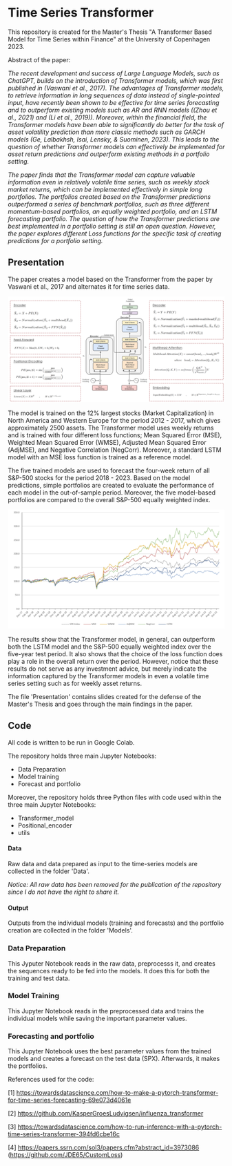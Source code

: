 # Time Series Transformer

This repository is created for the Master's Thesis "A Transformer Based Model for Time Series within Finance" at the University of Copenhagen 2023.

Abstract of the paper: 

*The recent development and success of Large Language Models, such as ChatGPT, builds
on the introduction of Transformer models, which was first published in (Vaswani et al.,
2017). The advantages of Transformer models, to retrieve information in long sequences of
data instead of single-pointed input, have recently been shown to be effective for time series
forecasting and to outperform existing models such as AR and RNN models ((Zhou et al.,
2021) and (Li et al., 2019)). Moreover, within the financial field, the Transformer models
have been able to significantly do better for the task of asset volatility prediction than more
classic methods such as GARCH models (Ge, Lalbakhsh, Isai, Lensky, & Suominen, 2023).
This leads to the question of whether Transformer models can effectively be implemented
for asset return predictions and outperform existing methods in a portfolio setting.*

*The paper finds that the Transformer model can capture
valuable information even in relatively volatile time series, such as weekly stock market
returns, which can be implemented effectively in simple long portfolios. The portfolios
created based on the Transformer predictions outperformed a series of benchmark portfolios,
such as three different momentum-based portfolios, an equally weighted portfolio, and an
LSTM forecasting portfolio.
The question of how the Transformer predictions are best implemented in a portfolio setting
is still an open question. However, the paper explores different Loss functions for the specific
task of creating predictions for a portfolio setting.*

## Presentation
The paper creates a model based on the Transformer from the paper by Vaswani et al.,
2017 and alternates it for time series data.

![Image of the Transformer Model](/Images/Transformer_model.png "Transformer model")

The model is trained on the 12% largest stocks (Market Capitalization) in North America and Western Europe for the period 2012 - 2017, which gives approximately 2500 assets. The Transformer model uses weekly returns and is trained with four different loss functions; Mean Squared Error (MSE), Weighted Mean Squared Error (WMSE), Adjusted Mean Squared Error (AdjMSE), and Negative Correlation (NegCorr). Moreover, a standard LSTM model with an MSE loss function is trained as a reference model. 

The five trained models are used to forecast the four-week return of all S&P-500 stocks for the period 2018 - 2023. Based on the model predictions, simple portfolios are created to evaluate the performance of each model in the out-of-sample period. Moreover, the five model-based portfolios are compared to the overall S&P-500 equally weighted index. 

![Image of the Portfolios created in the paper](/Images/Out-of-sample_portfolios.png "Out-of-sample Portfolios")

The results show that the Transformer model, in general, can outperform both the LSTM model and the S&P-500 equally weighted index over the five-year test period. It also shows that the choice of the loss function does play a role in the overall return over the period. However, notice that these results do not serve as any investment advice, but merely indicate the information captured by the Transformer models in even a volatile time series setting such as for weekly asset returns. 

The file 'Presentation' contains slides created for the defense of the Master's Thesis and goes through the main findings in the paper.

## Code
All code is written to be run in Google Colab.

The repository holds three main Jupyter Notebooks:
- Data Preparation
- Model training
- Forecast and portfolio

Moreover, the repository holds three Python files with code used within the three main Jupyter Notebooks:
- Transformer_model 
- Positional_encoder
- utils

#### Data
Raw data and data prepared as input to the time-series models are collected in the folder 'Data'.

*Notice: All raw data has been removed for the publication of the repository since I do not have the right to share it.*

#### Output
Outputs from the individual models (training and forecasts) and the portfolio creation are collected in the folder 'Models'.


### Data Preparation
This Jyputer Notebook reads in the raw data, preprocesss it, and creates the sequences ready to be fed into the models. It does this for both the training and test data.

### Model Training
This Jupyter Notebook reads in the preprocessed data and trains the individual models while saving the important parameter values.

### Forecasting and portfolio
This Jupyter Notebook uses the best parameter values from the trained models and creates a forecast on the test data (SPX). Afterwards, it makes the portfolios.

References used for the code:

[1] https://towardsdatascience.com/how-to-make-a-pytorch-transformer-for-time-series-forecasting-69e073d4061e 

[2] https://github.com/KasperGroesLudvigsen/influenza_transformer

[3] https://towardsdatascience.com/how-to-run-inference-with-a-pytorch-time-series-transformer-394fd6cbe16c

[4] https://papers.ssrn.com/sol3/papers.cfm?abstract_id=3973086 (https://github.com/JDE65/CustomLoss)



